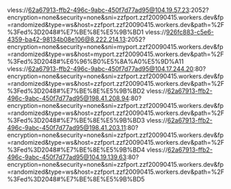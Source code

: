 vless://62a67913-ffb2-496c-9abc-450f7d77ad95@104.19.57.23:2052?encryption=none&security=none&sni=zzfport.zzf20090415.workers.dev&fp=randomized&type=ws&host=zzfport.zzf20090415.workers.dev&path=%2F%3Fed%3D2048#%E7%BE%8E%E5%9B%BD1
vless://926fc883-c5e6-4359-ba42-98134b08e106@8.222.214.13:2052?encryption=none&security=none&sni=myport.zzf20090415.workers.dev&fp=randomized&type=ws&host=myport.zzf20090415.workers.dev&path=%2F%3Fed%3D2048#%E6%96%B0%E5%8A%A0%E5%9D%A11
vless://62a67913-ffb2-496c-9abc-450f7d77ad95@104.17.244.20:80?encryption=none&security=none&sni=zzfport.zzf20090415.workers.dev&fp=randomized&type=ws&host=zzfport.zzf20090415.workers.dev&path=%2F%3Fed%3D2048#%E7%BE%8E%E5%9B%BD2
vless://62a67913-ffb2-496c-9abc-450f7d77ad95@198.41.208.94:80?encryption=none&security=none&sni=zzfport.zzf20090415.workers.dev&fp=randomized&type=ws&host=zzfport.zzf20090415.workers.dev&path=%2F%3Fed%3D2048#%E7%BE%8E%E5%9B%BD3
vless://62a67913-ffb2-496c-9abc-450f7d77ad95@198.41.203.11:80?encryption=none&security=none&sni=zzfport.zzf20090415.workers.dev&fp=randomized&type=ws&host=zzfport.zzf20090415.workers.dev&path=%2F%3Fed%3D2048#%E7%BE%8E%E5%9B%BD4
vless://62a67913-ffb2-496c-9abc-450f7d77ad95@104.19.139.63:80?encryption=none&security=none&sni=zzfport.zzf20090415.workers.dev&fp=randomized&type=ws&host=zzfport.zzf20090415.workers.dev&path=%2F%3Fed%3D2048#%E7%BE%8E%E5%9B%BD5

